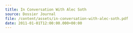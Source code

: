 ```yaml
---
title: In Conversation With Alec Soth
source: Dossier Journal
file: /content/assets/in-conversation-with-alec-soth.pdf
date: 2011-01-01T12:00:00.000+00:00
---
```

